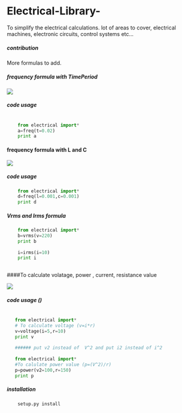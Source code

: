 Electrical-Library-
===================

To simplify the electrical calculations. lot of areas to cover, electrical machines, electronic circuits, control systems etc...

##### contribution
More formulas to add. 

##### frequency formula with TimePeriod

<img src = "https://raw.githubusercontent.com/bhaskar4n/Electrical-Library-/master/images/images.jpg"/>

##### code usage
``` python
    
    from electrical import*
    a=freq(t=0.02)
    print a
```
#### frequency formula with L and C

<img src = "https://raw.githubusercontent.com/bhaskar4n/Electrical-Library-/master/images/images%20(1).jpg"/>

##### code usage
``` python
    from electrical import*
    d=freq(l=0.001,c=0.001)
    print d
```
##### Vrms and Irms formula
``` python
    from electrical import*
    b=vrms(v=220) 
    print b
    
    i=irms(i=10)
    print i
    
```
####To calculate volatage, power , current, resistance value

<img src="https://raw.githubusercontent.com/bhaskar4n/Electrical-Library-/master/images/FormulaWheelElectronics.gif"/>

##### code usage ()


```python
   
   from electrical import*
   # To calculate voltage (v=i*r)
   v=voltage(i=5,r=10)
   print v
   
   ###### put v2 instead of  V^2 and put i2 instead of i^2
   
   from electrical import*
   #To calulate power value (p=(V^2)/r)
   p=power(v2=100,r=150)
   print p
```
##### installation
```
    setup.py install
```   
    
    
